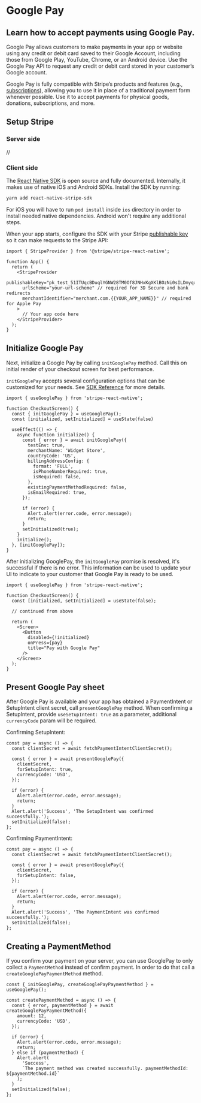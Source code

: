 # Google Pay

## Learn how to accept payments using Google Pay.

Google Pay allows customers to make payments in your app or website using any credit or debit card saved to their Google Account, including those from Google Play, YouTube, Chrome, or an Android device. Use the Google Pay API to request any credit or debit card stored in your customer’s Google account.

Google Pay is fully compatible with Stripe’s products and features (e.g., [subscriptions](https://stripe.com/docs/billing)), allowing you to use it in place of a traditional payment form whenever possible. Use it to accept payments for physical goods, donations, subscriptions, and more.

## Setup Stripe

### Server side

//

### Client side

The [React Native SDK](https://github.com/stripe/stripe-react-native) is open source and fully documented. Internally, it makes use of native iOS and Android SDKs.
Install the SDK by running:

```sh
yarn add react-native-stripe-sdk
```

For iOS you will have to run `pod install` inside `ios` directory in order to install needed native dependencies. Android won't require any additional steps.

When your app starts, configure the SDK with your Stripe [publishable key](https://stripe.com/dashboard.stripe.com/account/apikeys) so it can make requests to the Stripe API:

```tsx
import { StripeProvider } from '@stripe/stripe-react-native';

function App() {
  return (
    <StripeProvider
      publishableKey="pk_test_51ITUqcBDuqlYGNW28TM0Of8JNHxKgXKlBOzNi0sILDmyqxsCd6ACZmb2cjstrcrfnhXJR47w9D8Tezqbdqm24HRQ00lqUzh0eg"
      urlScheme="your-url-scheme" // required for 3D Secure and bank redirects
      merchantIdentifier="merchant.com.{{YOUR_APP_NAME}}" // required for Apple Pay
    >
      // Your app code here
    </StripeProvider>
  );
}
```

## Initialize Google Pay

Next, initialize a Google Pay by calling `initGooglePay` method. Call this on initial render of your checkout screen for best performance.

`initGooglePay` accepts several configuration options that can be customized for your needs.
See [SDK Reference](https://stripe.dev/stripe-react-native/api-reference/index.html) for more details.

```tsx
import { useGooglePay } from 'stripe-react-native';

function CheckoutScreen() {
  const { initGooglePay } = useGooglePay();
  const [initialized, setInitialized] = useState(false)

  useEffect(() => {
    async function initialize() {
      const { error } = await initGooglePay({
        testEnv: true,
        merchantName: 'Widget Store',
        countryCode: 'US',
        billingAddressConfig: {
          format: 'FULL',
          isPhoneNumberRequired: true,
          isRequired: false,
        },
        existingPaymentMethodRequired: false,
        isEmailRequired: true,
      });

      if (error) {
        Alert.alert(error.code, error.message);
        return;
      }
      setInitialized(true);
    }
    initialize();
  }, [initGooglePay]);
}
```

After initializing GooglePay, the `initGooglePay` promise is resolved, it's successful if there is no error. This information can be used to update your UI to indicate to your customer that Google Pay is ready to be used.

```tsx
import { useGooglePay } from 'stripe-react-native';

function CheckoutScreen() {
  const [initialized, setInitialized] = useState(false);

  // continued from above

  return (
    <Screen>
      <Button
        disabled={!initialized}
        onPress={pay}
        title="Pay with Google Pay"
      />
    </Screen>
  );
}
```

## Present Google Pay sheet

After Google Pay is available and your app has obtained a PaymentIntent or SetupIntent client secret, call `presentGooglePay` method. When confirming a SetupIntent, provide `useSetupIntent: true` as a parameter, additional `currencyCode` param will be required.

Confirming SetupIntent:

```tsx
const pay = async () => {
  const clientSecret = await fetchPaymentIntentClientSecret();

  const { error } = await presentGooglePay({
    clientSecret,
    forSetupIntent: true,
    currencyCode: 'USD',
  });

  if (error) {
    Alert.alert(error.code, error.message);
    return;
  }
  Alert.alert('Success', 'The SetupIntent was confirmed successfully.');
  setInitialized(false);
};
```

Confirming PaymentIntent:

```tsx
const pay = async () => {
  const clientSecret = await fetchPaymentIntentClientSecret();

  const { error } = await presentGooglePay({
    clientSecret,
    forSetupIntent: false,
  });

  if (error) {
    Alert.alert(error.code, error.message);
    return;
  }
  Alert.alert('Success', 'The PaymentIntent was confirmed successfully.');
  setInitialized(false);
};
```

## Creating a PaymentMethod

If you confirm your payment on your server, you can use GooglePay to only collect a `PaymentMethod` instead of confirm payment.
In order to do that call a `createGooglePayPaymentMethod` method.

```tsx
const { initGooglePay, createGooglePayPaymentMethod } = useGooglePay();

const createPaymentMethod = async () => {
  const { error, paymentMethod } = await createGooglePayPaymentMethod({
    amount: 12,
    currencyCode: 'USD',
  });

  if (error) {
    Alert.alert(error.code, error.message);
    return;
  } else if (paymentMethod) {
    Alert.alert(
      'Success',
      `The payment method was created successfully. paymentMethodId: ${paymentMethod.id}`
    );
  }
  setInitialized(false);
};
```
